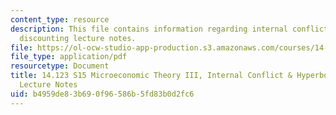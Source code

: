 ```yaml
---
content_type: resource
description: This file contains information regarding internal conflict & hyperbolic
  discounting lecture notes.
file: https://ol-ocw-studio-app-production.s3.amazonaws.com/courses/14-123-microeconomic-theory-iii-spring-2015/b4959de83b690f96586b5fd83b0d2fc6_MIT14_123S15_Chap7.pdf
file_type: application/pdf
resourcetype: Document
title: 14.123 S15 Microeconomic Theory III, Internal Conflict & Hyperbolic Discounting
  Lecture Notes
uid: b4959de8-3b69-0f96-586b-5fd83b0d2fc6
---
```

